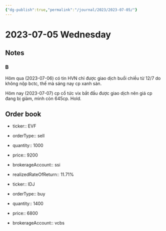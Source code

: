 ```yaml
---
{"dg-publish":true,"permalink":"/journal/2023/2023-07-05/"}
---
```


# 2023-07-05 Wednesday

## Notes

### B

Hôm qua (2023-07-06) có tin HVN chỉ được giao dịch buổi chiều từ 12/7 do không nộp bctc, thế mà sáng nay cp xanh sàn.

Hôm nay (2023-07-07) cp cổ tức vix bắt đầu được giao dịch nên giá cp đang bị giảm, mình còn 645cp. Hold.

## Order book

- ticker:: EVF
- orderType:: sell
- quantity:: 1000
- price:: 9200
- brokerageAccount:: ssi
- realizedRateOfReturn:: 11.71%

- ticker:: IDJ
- orderType:: buy
- quantity:: 1400
- price:: 6800
- brokerageAccount:: vcbs